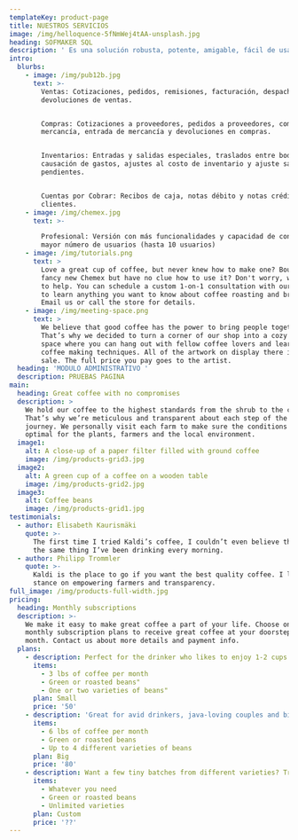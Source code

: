 ```yaml
---
templateKey: product-page
title: NUESTROS SERVICIOS
image: /img/helloquence-5fNmWej4tAA-unsplash.jpg
heading: SOFMAKER SQL
description: ' Es una solución robusta, potente, amigable, fácil de usar, construida con lo último en tecnología de desarrollo de software y que le permite crecer (adicionar otros módulos) conforme sea el crecimiento de su negocio, gracias a su plataforma abierta.  ​  Las empresas cambian, los procesos cambian, los mercados cambian, el administrador de tus procesos también debe ser flexible ante los cambios'
intro:
  blurbs:
    - image: /img/pub12b.jpg
      text: >-
        Ventas: Cotizaciones, pedidos, remisiones, facturación, despachos y
        devoluciones de ventas.


        Compras: Cotizaciones a proveedores, pedidos a proveedores, compras de
        mercancía, entrada de mercancía y devoluciones en compras.


        Inventarios: Entradas y salidas especiales, traslados entre bodegas,
        causación de gastos, ajustes al costo de inventario y ajuste saldos
        pendientes.


        Cuentas por Cobrar: Recibos de caja, notas débito y notas crédito
        clientes.
    - image: /img/chemex.jpg
      text: >-

        Profesional: Versión con más funcionalidades y capacidad de conectar
        mayor número de usuarios (hasta 10 usuarios)
    - image: /img/tutorials.png
      text: >
        Love a great cup of coffee, but never knew how to make one? Bought a
        fancy new Chemex but have no clue how to use it? Don't worry, we’re here
        to help. You can schedule a custom 1-on-1 consultation with our baristas
        to learn anything you want to know about coffee roasting and brewing.
        Email us or call the store for details.
    - image: /img/meeting-space.png
      text: >
        We believe that good coffee has the power to bring people together.
        That’s why we decided to turn a corner of our shop into a cozy meeting
        space where you can hang out with fellow coffee lovers and learn about
        coffee making techniques. All of the artwork on display there is for
        sale. The full price you pay goes to the artist.
  heading: 'MODULO ADMINISTRATIVO '
  description: PRUEBAS PAGINA
main:
  heading: Great coffee with no compromises
  description: >
    We hold our coffee to the highest standards from the shrub to the cup.
    That’s why we’re meticulous and transparent about each step of the coffee’s
    journey. We personally visit each farm to make sure the conditions are
    optimal for the plants, farmers and the local environment.
  image1:
    alt: A close-up of a paper filter filled with ground coffee
    image: /img/products-grid3.jpg
  image2:
    alt: A green cup of a coffee on a wooden table
    image: /img/products-grid2.jpg
  image3:
    alt: Coffee beans
    image: /img/products-grid1.jpg
testimonials:
  - author: Elisabeth Kaurismäki
    quote: >-
      The first time I tried Kaldi’s coffee, I couldn’t even believe that was
      the same thing I’ve been drinking every morning.
  - author: Philipp Trommler
    quote: >-
      Kaldi is the place to go if you want the best quality coffee. I love their
      stance on empowering farmers and transparency.
full_image: /img/products-full-width.jpg
pricing:
  heading: Monthly subscriptions
  description: >-
    We make it easy to make great coffee a part of your life. Choose one of our
    monthly subscription plans to receive great coffee at your doorstep each
    month. Contact us about more details and payment info.
  plans:
    - description: Perfect for the drinker who likes to enjoy 1-2 cups per day.
      items:
        - 3 lbs of coffee per month
        - Green or roasted beans"
        - One or two varieties of beans"
      plan: Small
      price: '50'
    - description: 'Great for avid drinkers, java-loving couples and bigger crowds'
      items:
        - 6 lbs of coffee per month
        - Green or roasted beans
        - Up to 4 different varieties of beans
      plan: Big
      price: '80'
    - description: Want a few tiny batches from different varieties? Try our custom plan
      items:
        - Whatever you need
        - Green or roasted beans
        - Unlimited varieties
      plan: Custom
      price: '??'
---
```


